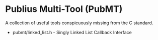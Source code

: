 # Publius Multi-Tool (PubMT)

A collection of useful tools conspicuously missing from the C standard.

- pubmt/linked_list.h - Singly Linked List Callback Interface

